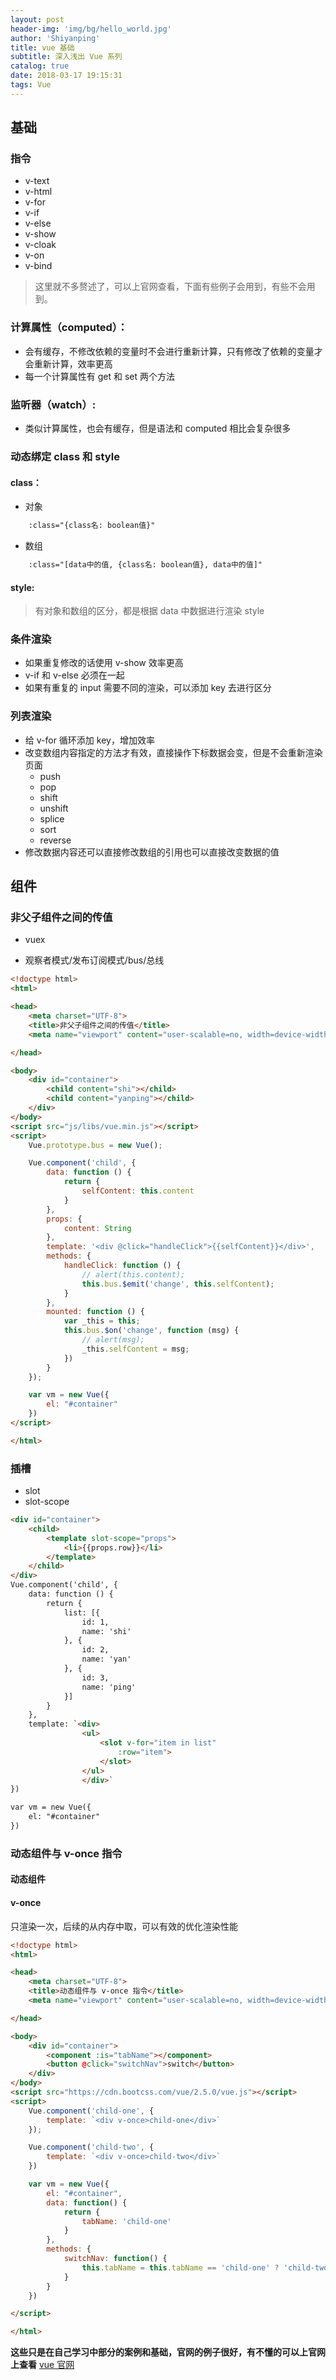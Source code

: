 ```yaml
---
layout: post
header-img: 'img/bg/hello_world.jpg'
author: 'Shiyanping'
title: vue 基础
subtitle: 深入浅出 Vue 系列
catalog: true
date: 2018-03-17 19:15:31
tags: Vue
---
```


## 基础

### 指令

- v-text
- v-html
- v-for
- v-if
- v-else
- v-show
- v-cloak
- v-on
- v-bind

> 这里就不多赘述了，可以上官网查看，下面有些例子会用到，有些不会用到。

<!-- more -->

### 计算属性（computed）：

- 会有缓存，不修改依赖的变量时不会进行重新计算，只有修改了依赖的变量才会重新计算，效率更高
- 每一个计算属性有 get 和 set 两个方法

### 监听器（watch）:

- 类似计算属性，也会有缓存，但是语法和 computed 相比会复杂很多

### 动态绑定 class 和 style

#### class：

- 对象

```html
    :class="{class名: boolean值}"
```

- 数组

```html
    :class="[data中的值, {class名: boolean值}, data中的值]"
```

#### style:

> 有对象和数组的区分，都是根据 data 中数据进行渲染 style

### 条件渲染

- 如果重复修改的话使用 v-show 效率更高
- v-if 和 v-else 必须在一起
- 如果有重复的 input 需要不同的渲染，可以添加 key 去进行区分

### 列表渲染

- 给 v-for 循环添加 key，增加效率
- 改变数组内容指定的方法才有效，直接操作下标数据会变，但是不会重新渲染页面
  - push
  - pop
  - shift
  - unshift
  - splice
  - sort
  - reverse
- 修改数据内容还可以直接修改数组的引用也可以直接改变数据的值

## 组件

### 非父子组件之间的传值

- vuex

- 观察者模式/发布订阅模式/bus/总线

```html
<!doctype html>
<html>

<head>
    <meta charset="UTF-8">
    <title>非父子组件之间的传值</title>
    <meta name="viewport" content="user-scalable=no, width=device-width, initial-scale=1.0, maximum-scale=1.0">

</head>

<body>
    <div id="container">
        <child content="shi"></child>
        <child content="yanping"></child>
    </div>
</body>
<script src="js/libs/vue.min.js"></script>
<script>
    Vue.prototype.bus = new Vue();

    Vue.component('child', {
        data: function () {
            return {
                selfContent: this.content
            }
        },
        props: {
            content: String
        },
        template: '<div @click="handleClick">{{selfContent}}</div>',
        methods: {
            handleClick: function () {
                // alert(this.content);
                this.bus.$emit('change', this.selfContent);
            }
        },
        mounted: function () {
            var _this = this;
            this.bus.$on('change', function (msg) {
                // alert(msg);
                _this.selfContent = msg;
            })
        }
    });

    var vm = new Vue({
        el: "#container"
    })
</script>

</html>
```

### 插槽

- slot
- slot-scope

```html
<div id="container">
    <child>
        <template slot-scope="props">
            <li>{{props.row}}</li>
        </template>
    </child>
</div>
Vue.component('child', {
    data: function () {
        return {
            list: [{
                id: 1,
                name: 'shi'
            }, {
                id: 2,
                name: 'yan'
            }, {
                id: 3,
                name: 'ping'
            }]
        }
    },
    template: `<div>
                <ul>
                    <slot v-for="item in list"
                        :row="item">
                    </slot>
                </ul>
                </div>`
})

var vm = new Vue({
    el: "#container"
})
```

### 动态组件与 v-once 指令

#### 动态组件

<component :is="切换变量"></component>

#### v-once

只渲染一次，后续的从内存中取，可以有效的优化渲染性能

```html
<!doctype html>
<html>

<head>
    <meta charset="UTF-8">
    <title>动态组件与 v-once 指令</title>
    <meta name="viewport" content="user-scalable=no, width=device-width, initial-scale=1.0, maximum-scale=1.0">

</head>

<body>
    <div id="container">
        <component :is="tabName"></component>
        <button @click="switchNav">switch</button>
    </div>
</body>
<script src="https://cdn.bootcss.com/vue/2.5.0/vue.js"></script>
<script>
    Vue.component('child-one', {
        template: `<div v-once>child-one</div>`
    });

    Vue.component('child-two', {
        template: `<div v-once>child-two</div>`
    })

    var vm = new Vue({
        el: "#container",
        data: function() {
            return {
                tabName: 'child-one'
            }
        },
        methods: {
            switchNav: function() {
                this.tabName = this.tabName == 'child-one' ? 'child-two' : 'child-one'
            }
        }
    })

</script>

</html>
```

**这些只是在自己学习中部分的案例和基础，官网的例子很好，有不懂的可以上官网上查看** [vue 官网](https://cn.vuejs.org/v2/api/)
